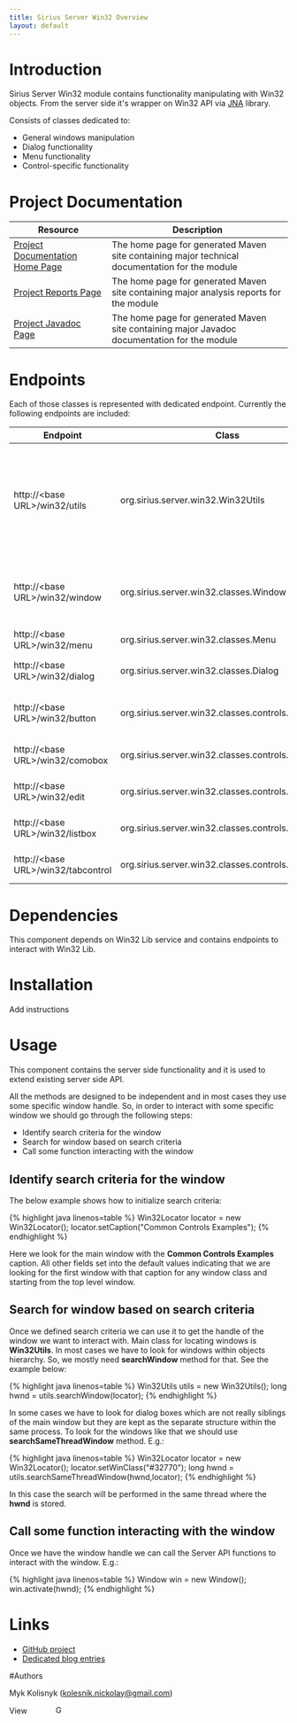 ```yaml
---
title: Sirius Server Win32 Overview
layout: default
---
```


# Introduction 

Sirius Server Win32 module contains functionality manipulating with Win32 objects. From the server side it's wrapper on Win32 API via [JNA](http://java.jna.net) library.

Consists of classes dedicated to:
* General windows manipulation
* Dialog functionality
* Menu functionality
* Control-specific functionality

# Project Documentation

| Resource | Description |
| -------- | ----------- |
| [Project Documentation Home Page](/Sirius/sirius.server.win32/index.html) | The home page for generated Maven site containing major technical documentation for the module |
| [Project Reports Page](/Sirius/sirius.server.win32/project-reports.html) | The home page for generated Maven site containing major analysis reports for the module |
| [Project Javadoc Page](/Sirius/sirius.server.win32/apidocs/index.html) | The home page for generated Maven site containing major Javadoc documentation for the module  |


# Endpoints

Each of those classes is represented with dedicated endpoint. Currently the following endpoints are included:

| Endpoint                           | Class                                               | Description |
| ---------------------------------- | --------------------------------------------------- | ----------- |
| http://&lt;base URL&gt;/win32/utils      | org.sirius.server.win32.Win32Utils                  | Win32 utility functionality usually wrapper on some callback functions which can not be used via service communication |
| http://&lt;base URL&gt;/win32/window     | org.sirius.server.win32.classes.Window              | General operations applicable to mupliple window classes |
| http://&lt;base URL&gt;/win32/menu       | org.sirius.server.win32.classes.Menu                | Menu-specific operations |
| http://&lt;base URL&gt;/win32/dialog     | org.sirius.server.win32.classes.Dialog              | Dialog-specific operations |
| http://&lt;base URL&gt;/win32/button     | org.sirius.server.win32.classes.controls.Button     | Operations specific to the **button** window class |
| http://&lt;base URL&gt;/win32/comobox    | org.sirius.server.win32.classes.controls.ComboBox   | Combo box specific operations |
| http://&lt;base URL&gt;/win32/edit       | org.sirius.server.win32.classes.controls.Edit       | Text field specific operations |
| http://&lt;base URL&gt;/win32/listbox    | org.sirius.server.win32.classes.controls.ListBox    | List box specific operations |
| http://&lt;base URL&gt;/win32/tabcontrol | org.sirius.server.win32.classes.controls.TabControl | Tab control specific operations |

# Dependencies

This component depends on Win32 Lib service and contains endpoints to interact with Win32 Lib.

# Installation

Add instructions

# Usage

This component contains the server side functionality and it is used to extend existing server side API.

All the methods are designed to be independent and in most cases they use some specific window handle. So, in order to interact with some specific window we should go through the following steps:
* Identify search criteria for the window
* Search for window based on search criteria
* Call some function interacting with the window

## Identify search criteria for the window

The below example shows how to initialize search criteria:

{% highlight java linenos=table %}
Win32Locator locator = new Win32Locator();
locator.setCaption("Common Controls Examples");
{% endhighlight %}

Here we look for the main window with the **Common Controls Examples** caption. All other fields set into the default values indicating that we are looking for the first window with that caption for any window class and starting from the top level window.

## Search for window based on search criteria

Once we defined search criteria we can use it to get the handle of the window we want to interact with. Main class for locating windows is **Win32Utils**. In most cases we have to look for windows within objects hierarchy. So, we mostly need **searchWindow** method for that. See the example below:

{% highlight java linenos=table %}
Win32Utils utils = new Win32Utils();
long hwnd = utils.searchWindow(locator);
{% endhighlight %}

In some cases we have to look for dialog boxes which are not really siblings of the main window but they are kept as the separate structure within the same process. To look for the windows like that we should use **searchSameThreadWindow** method. E.g.:

{% highlight java linenos=table %}
Win32Locator locator = new Win32Locator();
locator.setWinClass("#32770");
long hwnd = utils.searchSameThreadWindow(hwnd,locator);
{% endhighlight %}

In this case the search will be performed in the same thread where the **hwnd** is stored.

## Call some function interacting with the window

Once we have the window handle we can call the Server API functions to interact with the window. E.g.:

{% highlight java linenos=table %}
Window win = new Window();
win.activate(hwnd);
{% endhighlight %}

# Links  

* [GitHub project](https://github.com/mkolisnyk/Sirius)
* [Dedicated blog entries](http://mkolisnyk.blogspot.com/search/label/Sirius)

#Authors

Myk Kolisnyk (kolesnik.nickolay@gmail.com) 

<a href="http://ua.linkedin.com/pub/mykola-kolisnyk/14/533/903"><img src="http://www.linkedin.com/img/webpromo/btn_profile_bluetxt_80x15.png" width="80" height="15" border="0" alt="View Mykola Kolisnyk's profile on LinkedIn"></a>
<a href="http://plus.google.com/108480514086204589709?prsrc=3" rel="publisher" style="text-decoration:none;">
<img src="http://ssl.gstatic.com/images/icons/gplus-16.png" alt="Google+" style="border:0;width:16px;height:16px;"/></a>

